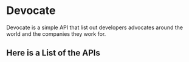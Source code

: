 # Devocate
Devocate is a simple API that list out developers advocates around the world and the companies they work for.
## Here is a List of the APIs
